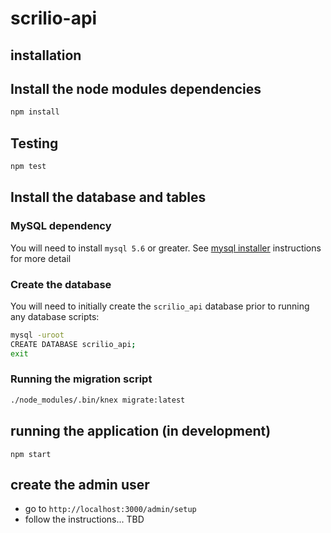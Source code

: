 # scrilio-api

## installation

## Install the node modules dependencies
```bash
npm install
```

## Testing
```bash
npm test
```

## Install the database and tables

### MySQL dependency

You will need to install `mysql 5.6` or greater. See [mysql installer](https://dev.mysql.com/downloads/installer/) instructions for more detail

### Create the database

You will need to initially create the `scrilio_api` database prior to running any database scripts:

```bash
mysql -uroot
CREATE DATABASE scrilio_api;
exit
```

### Running the migration script


```bash
./node_modules/.bin/knex migrate:latest
```

## running the application (in development)
```
npm start
```


## create the admin user
* go to `http://localhost:3000/admin/setup`
* follow the instructions... TBD
